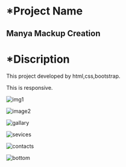 <h1>*Project Name</h1>
<h2>Manya Mackup Creation</h2>
<h1>*Discription</h1>
<p>This project developed by html,css,bootstrap.</p>
<p>This is responsive.</p>

![img1](https://github.com/Deepraj740/Website-of-meckup-studio/assets/121276108/09714000-5232-4af6-9452-e818f9817c2c)

![image2](https://github.com/Deepraj740/Website-of-meckup-studio/assets/121276108/17d0bab9-3c58-473d-b9bc-c420bc776872)

![gallary](https://github.com/Deepraj740/Website-of-meckup-studio/assets/121276108/e1666926-9376-4e4f-9fac-49e08d282ca3)

![sevices](https://github.com/Deepraj740/Website-of-meckup-studio/assets/121276108/89687ff3-6673-449f-932d-fb437880ee1c)

![contacts](https://github.com/Deepraj740/Website-of-meckup-studio/assets/121276108/36fd374a-7c36-495a-8497-3c1be0bfc2af)

![bottom](https://github.com/Deepraj740/Website-of-meckup-studio/assets/121276108/fa62206c-8d69-49e9-a6b9-d3e40782e81b)











